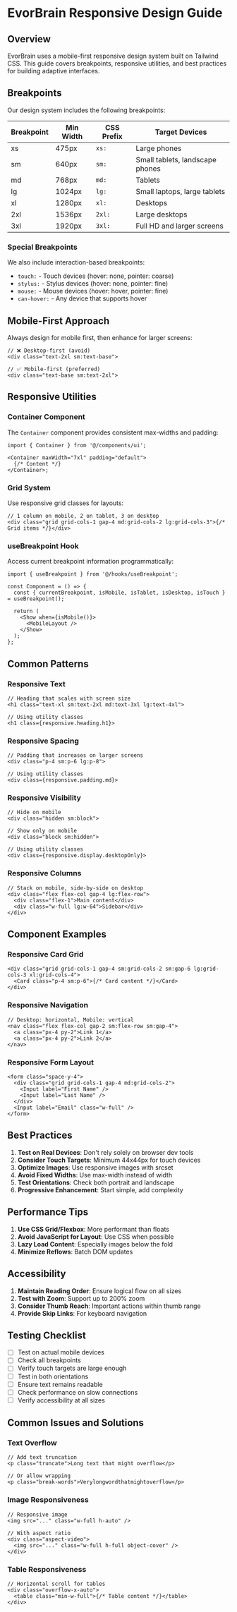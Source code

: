 # EvorBrain Responsive Design Guide

## Overview

EvorBrain uses a mobile-first responsive design system built on Tailwind CSS. This guide covers
breakpoints, responsive utilities, and best practices for building adaptive interfaces.

## Breakpoints

Our design system includes the following breakpoints:

| Breakpoint | Min Width | CSS Prefix | Target Devices                  |
| ---------- | --------- | ---------- | ------------------------------- |
| xs         | 475px     | `xs:`      | Large phones                    |
| sm         | 640px     | `sm:`      | Small tablets, landscape phones |
| md         | 768px     | `md:`      | Tablets                         |
| lg         | 1024px    | `lg:`      | Small laptops, large tablets    |
| xl         | 1280px    | `xl:`      | Desktops                        |
| 2xl        | 1536px    | `2xl:`     | Large desktops                  |
| 3xl        | 1920px    | `3xl:`     | Full HD and larger screens      |

### Special Breakpoints

We also include interaction-based breakpoints:

- `touch:` - Touch devices (hover: none, pointer: coarse)
- `stylus:` - Stylus devices (hover: none, pointer: fine)
- `mouse:` - Mouse devices (hover: hover, pointer: fine)
- `can-hover:` - Any device that supports hover

## Mobile-First Approach

Always design for mobile first, then enhance for larger screens:

```tsx
// ❌ Desktop-first (avoid)
<div class="text-2xl sm:text-base">

// ✅ Mobile-first (preferred)
<div class="text-base sm:text-2xl">
```

## Responsive Utilities

### Container Component

The `Container` component provides consistent max-widths and padding:

```tsx
import { Container } from '@/components/ui';

<Container maxWidth="7xl" padding="default">
  {/* Content */}
</Container>;
```

### Grid System

Use responsive grid classes for layouts:

```tsx
// 1 column on mobile, 2 on tablet, 3 on desktop
<div class="grid grid-cols-1 gap-4 md:grid-cols-2 lg:grid-cols-3">{/* Grid items */}</div>
```

### useBreakpoint Hook

Access current breakpoint information programmatically:

```tsx
import { useBreakpoint } from '@/hooks/useBreakpoint';

const Component = () => {
  const { currentBreakpoint, isMobile, isTablet, isDesktop, isTouch } = useBreakpoint();

  return (
    <Show when={isMobile()}>
      <MobileLayout />
    </Show>
  );
};
```

## Common Patterns

### Responsive Text

```tsx
// Heading that scales with screen size
<h1 class="text-xl sm:text-2xl md:text-3xl lg:text-4xl">

// Using utility classes
<h1 class={responsive.heading.h1}>
```

### Responsive Spacing

```tsx
// Padding that increases on larger screens
<div class="p-4 sm:p-6 lg:p-8">

// Using utility classes
<div class={responsive.padding.md}>
```

### Responsive Visibility

```tsx
// Hide on mobile
<div class="hidden sm:block">

// Show only on mobile
<div class="block sm:hidden">

// Using utility classes
<div class={responsive.display.desktopOnly}>
```

### Responsive Columns

```tsx
// Stack on mobile, side-by-side on desktop
<div class="flex flex-col gap-4 lg:flex-row">
  <div class="flex-1">Main content</div>
  <div class="w-full lg:w-64">Sidebar</div>
</div>
```

## Component Examples

### Responsive Card Grid

```tsx
<div class="grid grid-cols-1 gap-4 sm:grid-cols-2 sm:gap-6 lg:grid-cols-3 xl:grid-cols-4">
  <Card class="p-4 sm:p-6">{/* Card content */}</Card>
</div>
```

### Responsive Navigation

```tsx
// Desktop: horizontal, Mobile: vertical
<nav class="flex flex-col gap-2 sm:flex-row sm:gap-4">
  <a class="px-4 py-2">Link 1</a>
  <a class="px-4 py-2">Link 2</a>
</nav>
```

### Responsive Form Layout

```tsx
<form class="space-y-4">
  <div class="grid grid-cols-1 gap-4 md:grid-cols-2">
    <Input label="First Name" />
    <Input label="Last Name" />
  </div>
  <Input label="Email" class="w-full" />
</form>
```

## Best Practices

1. **Test on Real Devices**: Don't rely solely on browser dev tools
2. **Consider Touch Targets**: Minimum 44x44px for touch devices
3. **Optimize Images**: Use responsive images with srcset
4. **Avoid Fixed Widths**: Use max-width instead of width
5. **Test Orientations**: Check both portrait and landscape
6. **Progressive Enhancement**: Start simple, add complexity

## Performance Tips

1. **Use CSS Grid/Flexbox**: More performant than floats
2. **Avoid JavaScript for Layout**: Use CSS when possible
3. **Lazy Load Content**: Especially images below the fold
4. **Minimize Reflows**: Batch DOM updates

## Accessibility

1. **Maintain Reading Order**: Ensure logical flow on all sizes
2. **Test with Zoom**: Support up to 200% zoom
3. **Consider Thumb Reach**: Important actions within thumb range
4. **Provide Skip Links**: For keyboard navigation

## Testing Checklist

- [ ] Test on actual mobile devices
- [ ] Check all breakpoints
- [ ] Verify touch targets are large enough
- [ ] Test in both orientations
- [ ] Ensure text remains readable
- [ ] Check performance on slow connections
- [ ] Verify accessibility at all sizes

## Common Issues and Solutions

### Text Overflow

```tsx
// Add text truncation
<p class="truncate">Long text that might overflow</p>

// Or allow wrapping
<p class="break-words">Verylongwordthatmightoverflow</p>
```

### Image Responsiveness

```tsx
// Responsive image
<img src="..." class="w-full h-auto" />

// With aspect ratio
<div class="aspect-video">
  <img src="..." class="w-full h-full object-cover" />
</div>
```

### Table Responsiveness

```tsx
// Horizontal scroll for tables
<div class="overflow-x-auto">
  <table class="min-w-full">{/* Table content */}</table>
</div>
```
